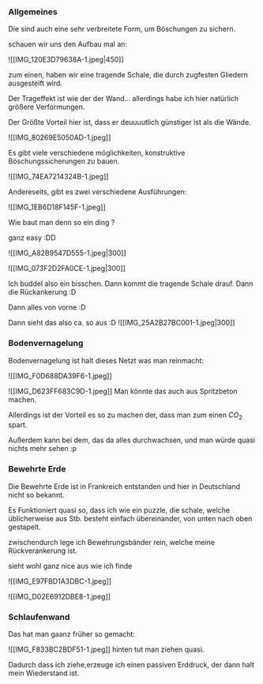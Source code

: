 ### Allgemeines
Die sind auch eine sehr verbreitete Form, um Böschungen zu sichern.

schauen wir uns den Aufbau mal an:

![[IMG_120E3D79638A-1.jpeg|450]]

zum einen, haben wir eine tragende Schale, die durch zugfesten Gliedern ausgesteift wird.

Der Trageffekt ist wie der der Wand... allerdings habe ich hier natürlich größere Verformungen.

Der Größte Vorteil hier ist, dass er deuuuutlich günstiger ist als die Wände.

![[IMG_80269E5050AD-1.jpeg]]

Es gibt viele verschiedene möglichkeiten, konstruktive Böschungssicherungen zu bauen.

![[IMG_74EA7214324B-1.jpeg]]

Andereseits, gibt es zwei verschiedene Ausführungen:

![[IMG_1EB6D18F145F-1.jpeg]]

Wie baut man denn so ein ding ?

ganz easy :DD

![[IMG_A82B9547D555-1.jpeg|300]]

![[IMG_073F2D2FA0CE-1.jpeg|300]]

Ich buddel also ein bisschen.
Dann kommt die tragende Schale drauf.
Dann die Rückankerung :D

Dann alles von vorne :D

Dann sieht das also ca. so aus :D
![[IMG_25A2B27BC001-1.jpeg|300]]

### Bodenvernagelung
Bodenvernagelung ist halt dieses Netzt was man reinmacht:

![[IMG_F0D688DA39F6-1.jpeg]]

![[IMG_D623FF683C9D-1.jpeg]]
Man könnte das auch aus Spritzbeton machen.

Allerdings ist der Vorteil es so zu machen der, dass man zum einen $CO_2$ spart.

Außerdem kann bei dem, das da alles durchwachsen, und man würde quasi nichts mehr sehen :p

### Bewehrte Erde
Die Bewehrte Erde ist in Frankreich entstanden und hier in Deutschland nicht so bekannt.

Es Funktioniert quasi so, dass ich wie ein puzzle, die schale, welche üblicherweise aus Stb. besteht einfach übereinander, von unten nach oben gestapelt.

zwischendurch lege ich Bewehrungsbänder rein, welche meine Rückverankerung ist.

sieht wohl ganz nice aus wie ich finde


![[IMG_E97FBD1A3DBC-1.jpeg]]

![[IMG_D02E6912DBE8-1.jpeg]]


### Schlaufenwand
Das hat man gaanz früher so gemacht:

![[IMG_F833BC2BDF51-1.jpeg]]
hinten tut man ziehen quasi. 

Dadurch dass ich ziehe,erzeuge ich einen passiven Erddruck, der dann halt mein Wiederstand ist.




